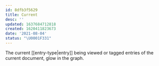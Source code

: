 ```yaml
---
id: 8dfb3f5629
title: Current
desc: ''
updated: 1637684712818
created: 1620411823673
date: '2021-08-04'
status: "\U0001F331"
---
```


The current [[entry-type|entry]] being viewed or tagged entries of the current document, glow in the graph.

